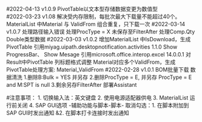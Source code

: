 #2022-04-13 v1.0.9
	PivotTable以文本型存储数据变更为数值型	
#2022-03-23 v1.08
	解决受内存限制，每批次最大下载量不能超过40个。
	MaterialList 中Material 与 ValidFrom 组合重复，只下载一次
#2022-03-14 v1.0.7
   处理路径输入错误
   处理ProcType = X 未保存至FilterAfter
   处理Comp.Qty Double类型数据
#2022-03-03 v1.0.2
   增加MaterialList 中IsDownload，生成PivotTable
   引用miyag.uipath.desktopnotification.activities 1.1.0 Show ProgressBar、 Show Mesage
   引用microsoft.office.interop.excel  14.0.0.1  对Result中PivotTable 列标题格式调整
   Material对应多个ValidFrom，生成PivotTable处理方案: Material_ValidFrom
#2022-02-28 v1.0.1
	BOM批量下载
	数据清洗 
	1.删除B:Bulk = YES 并另存
	2.删除ProcType = E, 并另存 ProcType = E and M:SPT is null
	3.剩余另存FilterAfter
         部署Assistant

#注意事项：
    1. 切换输入法：英文键盘
    2. 使用电源适配器供电
    3. MaterialList 运行前关闭
    4. SAP GUI选项  -辅助功能与脚本-脚本- 取消勾选：1. 在脚本附加到SAP GUI时发出通知 &2. 在脚本打卡连接时发出通知 